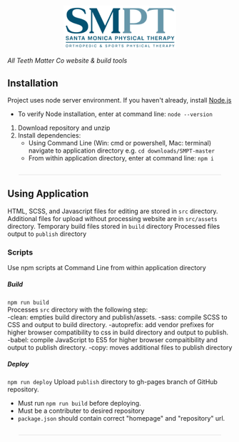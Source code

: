 
<img style="width: 50%; margin-left: 25%;" src="./src/assets/img/logo570x220.png" alt="All Teeth Matter Co">

_All Teeth Matter Co website & build tools_ 


## Installation

Project uses node server environment. If you haven't already, install [Node.js](https://nodejs.org/en/download/) 
- To verify Node installation, enter at command line: `node --version`
1. Download repository and unzip
2. Install dependencies:
   - Using Command Line (Win: cmd or powershell, Mac: terminal) navigate to application directory e.g. `cd downloads/SMPT-master`
   - From within application directory, enter at command line: `npm i`  
   
<div style="width: 90%; margin: auto; padding-top: 1em; border-bottom: 2px solid #eeeeee"></div>

## Using Application

HTML, SCSS, and Javascript files for editing are stored in `src` directory.  
Additional files for upload without processing website are in `src/assets` directory.
Temporary build files stored in `build` directory
Processed files output to `publish` directory

### Scripts
 Use npm scripts at Command Line from within application directory
##### Build 
`npm run build`  
Processes `src` directory with the following step:  
-clean: empties build directory and publish/assets.
-sass: compile SCSS to CSS and output to build directory.
-autoprefix: add vendor prefixes for higher browser compatibility to css in build directory and output to publish.
-babel: compile JavaScript to ES5 for higher browser compaitibility and output to publish directory.
-copy: moves additional files to publish directory

##### Deploy
`npm run deploy`
Upload `publish` directory to gh-pages branch of GitHub repository. 
- Must run `npm run build` before deploying.
- Must be a contributer to desired repository
- `package.json` should contain correct "homepage" and "repository" url.  

<div style="width: 90%; margin: auto; padding-top: 1em; border-bottom: 2px solid #eeeeee"></div>

